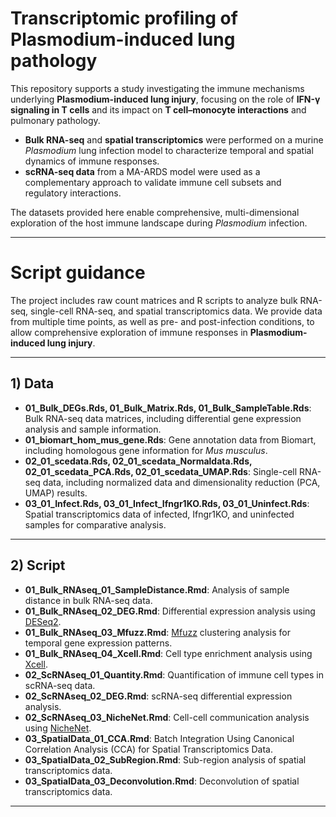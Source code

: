 # Transcriptomic profiling of Plasmodium-induced lung pathology

This repository supports a study investigating the immune mechanisms underlying **Plasmodium-induced lung injury**, focusing on the role of **IFN-γ signaling in T cells** and its impact on **T cell–monocyte interactions** and pulmonary pathology.

- **Bulk RNA-seq** and **spatial transcriptomics** were performed on a murine *Plasmodium* lung infection model to characterize temporal and spatial dynamics of immune responses.
- **scRNA-seq data** from a MA-ARDS model were used as a complementary approach to validate immune cell subsets and regulatory interactions.

The datasets provided here enable comprehensive, multi-dimensional exploration of the host immune landscape during *Plasmodium* infection.

---

# Script guidance

The project includes raw count matrices and R scripts to analyze bulk RNA-seq, single-cell RNA-seq, and spatial transcriptomics data. We provide data from multiple time points, as well as pre- and post-infection conditions, to allow comprehensive exploration of immune responses in **Plasmodium-induced lung injury**.

---

## 1) Data

- **01_Bulk_DEGs.Rds, 01_Bulk_Matrix.Rds, 01_Bulk_SampleTable.Rds**: Bulk RNA-seq data matrices, including differential gene expression analysis and sample information.
- **01_biomart_hom_mus_gene.Rds**: Gene annotation data from Biomart, including homologous gene information for _Mus musculus_.
- **02_01_scedata.Rds, 02_01_scedata_Normaldata.Rds, 02_01_scedata_PCA.Rds, 02_01_scedata_UMAP.Rds**: Single-cell RNA-seq data, including normalized data and dimensionality reduction (PCA, UMAP) results.
- **03_01_Infect.Rds, 03_01_Infect_Ifngr1KO.Rds, 03_01_Uninfect.Rds**: Spatial transcriptomics data of infected, Ifngr1KO, and uninfected samples for comparative analysis.

---

## 2) Script

- **01_Bulk_RNAseq_01_SampleDistance.Rmd**: Analysis of sample distance in bulk RNA-seq data.
- **01_Bulk_RNAseq_02_DEG.Rmd**: Differential expression analysis using [DESeq2](https://genomebiology.biomedcentral.com/articles/10.1186/s13059-014-0550-8).
- **01_Bulk_RNAseq_03_Mfuzz.Rmd**: [Mfuzz](https://www.ncbi.nlm.nih.gov/pmc/articles/PMC2139991/) clustering analysis for temporal gene expression patterns.
- **01_Bulk_RNAseq_04_Xcell.Rmd**: Cell type enrichment analysis using [Xcell](https://xcell.ucsf.edu/).
- **02_ScRNAseq_01_Quantity.Rmd**: Quantification of immune cell types in scRNA-seq data.
- **02_ScRNAseq_02_DEG.Rmd**: scRNA-seq differential expression analysis.
- **02_ScRNAseq_03_NicheNet.Rmd**: Cell-cell communication analysis using [NicheNet](https://www.nature.com/articles/s41592-019-0667-5).
- **03_SpatialData_01_CCA.Rmd**: Batch Integration Using Canonical Correlation Analysis (CCA) for Spatial Transcriptomics Data.
- **03_SpatialData_02_SubRegion.Rmd**: Sub-region analysis of spatial transcriptomics data.
- **03_SpatialData_03_Deconvolution.Rmd**: Deconvolution of spatial transcriptomics data.

---
